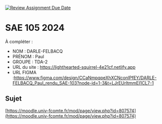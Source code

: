 [![Review Assignment Due Date](https://classroom.github.com/assets/deadline-readme-button-22041afd0340ce965d47ae6ef1cefeee28c7c493a6346c4f15d667ab976d596c.svg)](https://classroom.github.com/a/DNce7fkr)
# SAE 105 2024

À compléter :

- NOM : DARLE-FELBACQ
- PRÉNOM : Paul
- GROUPE : TDA-2
- URL du site : https://lighthearted-squirrel-4e21cf.netlify.app
- URL FIGMA :https://www.figma.com/design/CCaNmpqpeXhXCNconlPfEY/DARLE-FELBACQ_Paul_rendu_SAE-103?node-id=1-3&t=LJrEUrltmmEI1CL7-1

## Sujet

[https://moodle.univ-fcomte.fr/mod/page/view.php?id=807574](https://moodle.univ-fcomte.fr/mod/page/view.php?id=807574)
